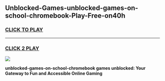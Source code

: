
## Unblocked-Games-unblocked-games-on-school-chromebook-Play-Free-on40h
<h3>
<a href="https://premium76.site?title=unblocked-games-on-school-chromebook&ref=10A">CLICK TO PLAY</a></h3>
<hr>

<h3>
<a href="https://premium76.site?title=unblocked-games-on-school-chromebook&ref=10A">CLICK 2 PLAY</a>
  
</h3>

<a href="https://premium76.site?title=unblocked-games-on-school-chromebook&ref=10A"><img src="https://clearcache.store/games.png"></a>


**unblocked-games-on-school-chromebook games unblocked: Your Gateway to Fun and Accessible Online Gaming**
